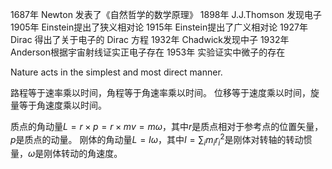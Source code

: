 
1687年 Newton 发表了《自然哲学的数学原理》
1898年 J.J.Thomson 发现电子
1905年 Einstein提出了狭义相对论
1915年 Einstein提出了广义相对论
1927年 Dirac 得出了关于电子的 Dirac 方程
1932年 Chadwick发现中子
1932年 Anderson根据宇宙射线证实正电子存在
1953年 实验证实中微子的存在

Nature acts in the simplest and most direct manner.

路程等于速率乘以时间，角程等于角速率乘以时间。
位移等于速度乘以时间，旋量等于角速度乘以时间。

质点的角动量$L=r\times p=r\times mv=mω$，其中$r$是质点相对于参考点的位置矢量，$p$是质点的动量。
刚体的角动量$L=Iω$，其中$I=\sum_i{m_ir_i^2}$是刚体对转轴的转动惯量，$ω$是刚体转动的角速度。